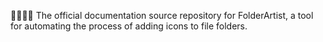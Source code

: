 📂️🎨️📁️📖️ The official documentation source repository for FolderArtist, a tool for automating the process of adding icons to file folders.
